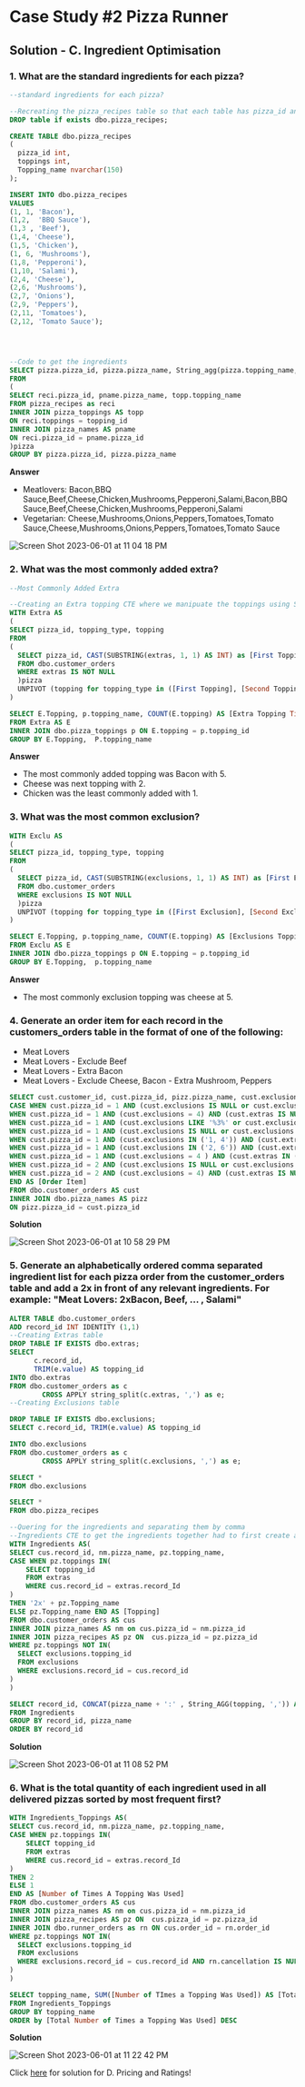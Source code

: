 # Case Study #2 Pizza Runner

## Solution - C. Ingredient Optimisation

### 1. What are the standard ingredients for each pizza?
```sql
--standard ingredients for each pizza?

--Recreating the pizza_recipes table so that each table has pizza_id and its topping
DROP table if exists dbo.pizza_recipes;

CREATE TABLE dbo.pizza_recipes
(
  pizza_id int,
  toppings int,
  Topping_name nvarchar(150)
);

INSERT INTO dbo.pizza_recipes
VALUES
(1, 1, 'Bacon'),
(1,2,  'BBQ Sauce'),
(1,3 , 'Beef'),
(1,4, 'Cheese'),
(1,5, 'Chicken'),
(1, 6, 'Mushrooms'),
(1,8, 'Pepperoni'),
(1,10, 'Salami'),
(2,4, 'Cheese'),
(2,6, 'Mushrooms'),
(2,7, 'Onions'),
(2,9, 'Peppers'),
(2,11, 'Tomatoes'),
(2,12, 'Tomato Sauce');




--Code to get the ingredients 
SELECT pizza.pizza_id, pizza.pizza_name, String_agg(pizza.topping_name,',') AS [Standard Ingredients]
FROM 
(
SELECT reci.pizza_id, pname.pizza_name, topp.topping_name
FROM pizza_recipes as reci
INNER JOIN pizza_toppings AS topp
ON reci.toppings = topping_id
INNER JOIN pizza_names AS pname 
ON reci.pizza_id = pname.pizza_id
)pizza
GROUP BY pizza.pizza_id, pizza.pizza_name

```
**Answer**
- Meatlovers: Bacon,BBQ Sauce,Beef,Cheese,Chicken,Mushrooms,Pepperoni,Salami,Bacon,BBQ Sauce,Beef,Cheese,Chicken,Mushrooms,Pepperoni,Salami
- Vegetarian: Cheese,Mushrooms,Onions,Peppers,Tomatoes,Tomato Sauce,Cheese,Mushrooms,Onions,Peppers,Tomatoes,Tomato Sauce


![Screen Shot 2023-06-01 at 11 04 18 PM](https://github.com/KennethManzi1/8-week-SQL-Challenge/assets/120513764/e91df737-606c-44a3-816b-c5cd065d6c91)




### 2. What was the most commonly added extra?

```sql
--Most Commonly Added Extra

--Creating an Extra topping CTE where we manipuate the toppings using Substrings For Extras.
WITH Extra AS
(
SELECT pizza_id, topping_type, topping
FROM 
(
  SELECT pizza_id, CAST(SUBSTRING(extras, 1, 1) AS INT) as [First Topping], CAST(SUBSTRING(extras,3,3) AS INT) AS [Second Topping]
  FROM dbo.customer_orders
  WHERE extras IS NOT NULL
  )pizza
  UNPIVOT (topping for topping_type in ([First Topping], [Second Topping])) as unpvt
)

SELECT E.Topping, p.topping_name, COUNT(E.topping) AS [Extra Topping Time]
FROM Extra AS E
INNER JOIN dbo.pizza_toppings p ON E.topping = p.topping_id
GROUP BY E.Topping,  P.topping_name

```

**Answer**
- The most commonly added topping was Bacon with 5.
- Cheese was next topping with 2.
- Chicken was the least commonly added with 1.




### 3. What was the most common exclusion?

```sql
WITH Exclu AS
(
SELECT pizza_id, topping_type, topping
FROM 
(
  SELECT pizza_id, CAST(SUBSTRING(exclusions, 1, 1) AS INT) as [First Exclusion], CAST(SUBSTRING(exclusions,3,3) AS INT) AS [Second Exclusion]
  FROM dbo.customer_orders
  WHERE exclusions IS NOT NULL
  )pizza
  UNPIVOT (topping for topping_type in ([First Exclusion], [Second Exclusion])) as unpvt
)

SELECT E.Topping, p.topping_name, COUNT(E.topping) AS [Exclusions Topping Time]
FROM Exclu AS E
INNER JOIN dbo.pizza_toppings p ON E.topping = p.topping_id
GROUP BY E.Topping,  p.topping_name
```
**Answer**
- The most commonly exclusion topping was cheese at 5.



### 4. Generate an order item for each record in the customers_orders table in the format of one of the following:
- Meat Lovers
- Meat Lovers - Exclude Beef
- Meat Lovers - Extra Bacon
- Meat Lovers - Exclude Cheese, Bacon - Extra Mushroom, Peppers

```sql
SELECT cust.customer_id, cust.pizza_id, pizz.pizza_name, cust.exclusions, cust.extras,
CASE WHEN cust.pizza_id = 1 AND (cust.exclusions IS NULL or cust.exclusions = 0) AND (cust.extras IS NULL or cust.extras = 0) THEN 'Meat Lovers'
WHEN cust.pizza_id = 1 AND (cust.exclusions = 4) AND (cust.extras IS NULL or cust.extras = 0) THEN 'Meat Lovers - Exclude Cheese'
WHEN cust.pizza_id = 1 AND (cust.exclusions LIKE '%3%' or cust.exclusions = 3) AND (cust.extras IS NULL or cust.extras = 0) THEN 'Meat Lovers - Exclude Beef'
WHEN cust.pizza_id = 1 AND (cust.exclusions IS NULL or cust.exclusions = 0) AND (cust.extras LIKE '%1%' or cust.extras = 1) THEN 'Meat Lovers - Extra Bacon'
WHEN cust.pizza_id = 1 AND (cust.exclusions IN ('1, 4')) AND (cust.extras IN ('6, 9')) THEN ' Meat Lovers - Exclude Cheese, Bacon - Extra Mushroom, Peppers'
WHEN cust.pizza_id = 1 AND (cust.exclusions IN ('2, 6')) AND (cust.extras IN ('1, 4')) THEN ' Meat Lovers - Exclude BBQ Sauce, Mushroom - Extra Bacon, Cheese'
WHEN cust.pizza_id = 1 AND (cust.exclusions = 4 ) AND (cust.extras IN ('1, 5')) THEN ' Meat Lovers - Exclude Cheese - Extra Bacon, Chicken' 
WHEN cust.pizza_id = 2 AND (cust.exclusions IS NULL or cust.exclusions = 0) AND (cust.extras IS NULL or cust.extras = 0) THEN 'Vegeterian'
WHEN cust.pizza_id = 2 AND (cust.exclusions = 4) AND (cust.extras IS NULL or cust.extras = 0) THEN 'Vegeterian - Exclude Cheese' 
END AS [Order Item]
FROM dbo.customer_orders AS cust 
INNER JOIN dbo.pizza_names AS pizz 
ON pizz.pizza_id = cust.pizza_id

```
**Solution**

![Screen Shot 2023-06-01 at 10 58 29 PM](https://github.com/KennethManzi1/8-week-SQL-Challenge/assets/120513764/4e586f49-ce6d-4cf4-8a2b-3fd9de7e44f7)


### 5. Generate an alphabetically ordered comma separated ingredient list for each pizza order from the customer_orders table and add a 2x in front of any relevant ingredients. For example: "Meat Lovers: 2xBacon, Beef, ... , Salami"

```sql
ALTER TABLE dbo.customer_orders
ADD record_id INT IDENTITY (1,1)
--Creating Extras table
DROP TABLE IF EXISTS dbo.extras;
SELECT		
      c.record_id,
      TRIM(e.value) AS topping_id
INTO dbo.extras
FROM dbo.customer_orders as c
	    CROSS APPLY string_split(c.extras, ',') as e;
--Creating Exclusions table

DROP TABLE IF EXISTS dbo.exclusions;
SELECT c.record_id, TRIM(e.value) AS topping_id

INTO dbo.exclusions
FROM dbo.customer_orders as c
	    CROSS APPLY string_split(c.exclusions, ',') as e;

SELECT *
FROM dbo.exclusions

SELECT *
FROM dbo.pizza_recipes

--Quering for the ingredients and separating them by comma
--Ingredients CTE to get the ingredients together had to first create a table for the exclusions and extras above
WITH Ingredients AS(
SELECT cus.record_id, nm.pizza_name, pz.topping_name,
CASE WHEN pz.toppings IN(
    SELECT topping_id 
    FROM extras 
    WHERE cus.record_id = extras.record_Id
)
THEN '2x' + pz.Topping_name
ELSE pz.Topping_name END AS [Topping]
FROM dbo.customer_orders AS cus
INNER JOIN pizza_names AS nm on cus.pizza_id = nm.pizza_id
INNER JOIN pizza_recipes AS pz ON  cus.pizza_id = pz.pizza_id
WHERE pz.toppings NOT IN(
  SELECT exclusions.topping_id
  FROM exclusions
  WHERE exclusions.record_id = cus.record_id
)
)

SELECT record_id, CONCAT(pizza_name + ':' , String_AGG(topping, ',')) AS [Ingredients]
FROM Ingredients
GROUP BY record_id, pizza_name
ORDER BY record_id

```
**Solution**

![Screen Shot 2023-06-01 at 11 08 52 PM](https://github.com/KennethManzi1/8-week-SQL-Challenge/assets/120513764/128c3ec4-c3c2-4f5d-a6df-ff071869d4d1)


### 6. What is the total quantity of each ingredient used in all delivered pizzas sorted by most frequent first?

```sql
WITH Ingredients_Toppings AS(
SELECT cus.record_id, nm.pizza_name, pz.topping_name,
CASE WHEN pz.toppings IN(
    SELECT topping_id 
    FROM extras 
    WHERE cus.record_id = extras.record_Id
)
THEN 2
ELSE 1
END AS [Number of Times A Topping Was Used]
FROM dbo.customer_orders AS cus
INNER JOIN pizza_names AS nm on cus.pizza_id = nm.pizza_id
INNER JOIN pizza_recipes AS pz ON  cus.pizza_id = pz.pizza_id
INNER JOIN dbo.runner_orders as rn ON cus.order_id = rn.order_id
WHERE pz.toppings NOT IN(
  SELECT exclusions.topping_id
  FROM exclusions
  WHERE exclusions.record_id = cus.record_id AND rn.cancellation IS NULL
)
)

SELECT topping_name, SUM([Number of TImes a Topping Was Used]) AS [Total Number of Times a Topping Was Used]
FROM Ingredients_Toppings
GROUP BY topping_name
ORDER by [Total Number of Times a Topping Was Used] DESC

```
**Solution**

![Screen Shot 2023-06-01 at 11 22 42 PM](https://github.com/KennethManzi1/8-week-SQL-Challenge/assets/120513764/44fc2b60-fa0a-4058-bc66-6db05c432dd5)


Click [here](https://github.com/KennethManzi1/8-week-SQL-Challenge/blob/main/Case%202%20Pizza%20Runner/D.%20Pricing%20and%20Ratings.md) for solution for D. Pricing and Ratings!


